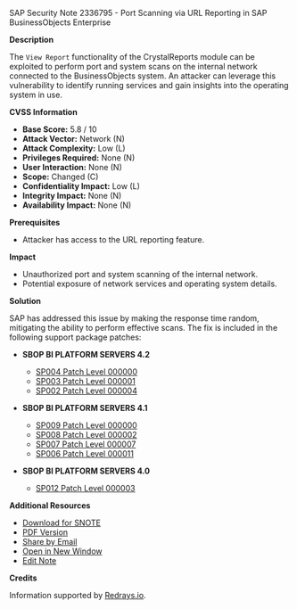 SAP Security Note 2336795 - Port Scanning via URL Reporting in SAP BusinessObjects Enterprise

**Description**

The `View Report` functionality of the CrystalReports module can be exploited to perform port and system scans on the internal network connected to the BusinessObjects system. An attacker can leverage this vulnerability to identify running services and gain insights into the operating system in use.

**CVSS Information**

- **Base Score:** 5.8 / 10
- **Attack Vector:** Network (N)
- **Attack Complexity:** Low (L)
- **Privileges Required:** None (N)
- **User Interaction:** None (N)
- **Scope:** Changed (C)
- **Confidentiality Impact:** Low (L)
- **Integrity Impact:** None (N)
- **Availability Impact:** None (N)

**Prerequisites**

- Attacker has access to the URL reporting feature.

**Impact**

- Unauthorized port and system scanning of the internal network.
- Potential exposure of network services and operating system details.

**Solution**

SAP has addressed this issue by making the response time random, mitigating the ability to perform effective scans. The fix is included in the following support package patches:

- **SBOP BI PLATFORM SERVERS 4.2**
  - [SP004 Patch Level 000000](https://me.sap.com/softwarecenter/template/products/_APP=00200682500000001943&_EVENT=DISPHIER&HEADER=Y&FUNCTIONBAR=N&EVENT=TREE&NE=NAVIGATE&ENR=73555000100200001041&V=MAINT)
  - [SP003 Patch Level 000001](https://me.sap.com/softwarecenter/template/products/_APP=00200682500000001943&_EVENT=DISPHIER&HEADER=Y&FUNCTIONBAR=N&EVENT=TREE&NE=NAVIGATE&ENR=73555000100200001041&V=MAINT)
  - [SP002 Patch Level 000004](https://me.sap.com/softwarecenter/template/products/_APP=00200682500000001943&_EVENT=DISPHIER&HEADER=Y&FUNCTIONBAR=N&EVENT=TREE&NE=NAVIGATE&ENR=73555000100200001041&V=MAINT)

- **SBOP BI PLATFORM SERVERS 4.1**
  - [SP009 Patch Level 000000](https://me.sap.com/softwarecenter/template/products/_APP=00200682500000001943&_EVENT=DISPHIER&HEADER=Y&FUNCTIONBAR=N&EVENT=TREE&NE=NAVIGATE&ENR=67838200100200019009&V=MAINT)
  - [SP008 Patch Level 000002](https://me.sap.com/softwarecenter/template/products/_APP=00200682500000001943&_EVENT=DISPHIER&HEADER=Y&FUNCTIONBAR=N&EVENT=TREE&NE=NAVIGATE&ENR=67838200100200019009&V=MAINT)
  - [SP007 Patch Level 000007](https://me.sap.com/softwarecenter/template/products/_APP=00200682500000001943&_EVENT=DISPHIER&HEADER=Y&FUNCTIONBAR=N&EVENT=TREE&NE=NAVIGATE&ENR=67838200100200019009&V=MAINT)
  - [SP006 Patch Level 000011](https://me.sap.com/softwarecenter/template/products/_APP=00200682500000001943&_EVENT=DISPHIER&HEADER=Y&FUNCTIONBAR=N&EVENT=TREE&NE=NAVIGATE&ENR=67838200100200019009&V=MAINT)

- **SBOP BI PLATFORM SERVERS 4.0**
  - [SP012 Patch Level 000003](https://me.sap.com/softwarecenter/template/products/_APP=00200682500000001943&_EVENT=DISPHIER&HEADER=Y&FUNCTIONBAR=N&EVENT=TREE&NE=NAVIGATE&ENR=01200314690200013179&V=MAINT)

**Additional Resources**

- [Download for SNOTE](https://notesdownloads.sap.com/note/0040000018357052017)
- [PDF Version](https://userapps.support.sap.com/sap/support/sfm/notes/print/0002336795?language=en-US&token=2968C9855A25BA01D6EE2DFF6E054BC6)
- [Share by Email](https://me.sap.com/)
- [Open in New Window](https://me.sap.com/)
- [Edit Note](https://i7p.wdf.sap.corp/sap/support/notes/edit/0002336795)

**Credits**

Information supported by [Redrays.io](https://redrays.io).